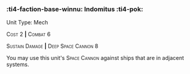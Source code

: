 ### :ti4-faction-base-winnu: **Indomitus** :ti4-pok:

Unit Type: Mech 

<span style="font-variant:small-caps;">Cost</span> 2 __|__ <span style="font-variant:small-caps;">Combat</span> 6

<span style="font-variant:small-caps;">Sustain Damage</span> __|__ <span style="font-variant:small-caps;">Deep Space Cannon</span> 8

You may use this unit's <span style="font-variant:small-caps;">Space Cannon</span> against ships that are in adjacent systems.
